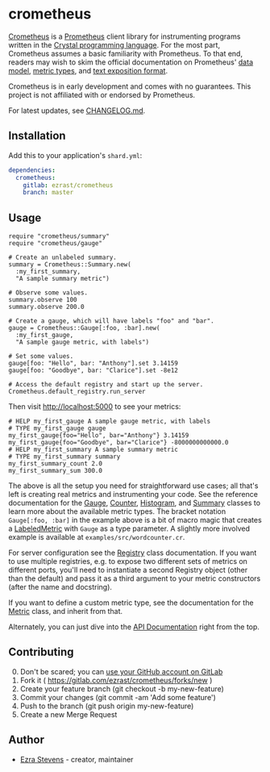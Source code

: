 # crometheus

[Crometheus](https://gitlab.com/ezrast/crometheus) is a [Prometheus](https://prometheus.io/) client library for instrumenting programs written in the [Crystal programming language](https://crystal-lang.org/).
For the most part, Crometheus assumes a basic familiarity with Prometheus.
To that end, readers may wish to skim the official documentation on Prometheus' [data model](https://prometheus.io/docs/concepts/data_model/), [metric types](https://prometheus.io/docs/concepts/metric_types/), and [text exposition format](https://prometheus.io/docs/instrumenting/exposition_formats/#text-format-details).

Crometheus is in early development and comes with no guarantees. This project is not affiliated with or endorsed by Prometheus.

For latest updates, see [CHANGELOG.md](CHANGELOG.md).

## Installation

Add this to your application's `shard.yml`:

```yaml
dependencies:
  crometheus:
    gitlab: ezrast/crometheus
    branch: master
```

## Usage

```crystal
require "crometheus/summary"
require "crometheus/gauge"

# Create an unlabeled summary.
summary = Crometheus::Summary.new(
  :my_first_summary,
  "A sample summary metric")

# Observe some values.
summary.observe 100
summary.observe 200.0

# Create a gauge, which will have labels "foo" and "bar".
gauge = Crometheus::Gauge[:foo, :bar].new(
  :my_first_gauge,
  "A sample gauge metric, with labels")

# Set some values.
gauge[foo: "Hello", bar: "Anthony"].set 3.14159
gauge[foo: "Goodbye", bar: "Clarice"].set -8e12

# Access the default registry and start up the server.
Crometheus.default_registry.run_server
```
Then visit [http://localhost:5000](http://localhost:5000) to see your metrics:
```text
# HELP my_first_gauge A sample gauge metric, with labels
# TYPE my_first_gauge gauge
my_first_gauge{foo="Hello", bar="Anthony"} 3.14159
my_first_gauge{foo="Goodbye", bar="Clarice"} -8000000000000.0
# HELP my_first_summary A sample summary metric
# TYPE my_first_summary summary
my_first_summary_count 2.0
my_first_summary_sum 300.0
```

The above is all the setup you need for straightforward use cases; all that's left is creating real metrics and instrumenting your code.
See the reference documentation for the [Gauge](https://ezrast.gitlab.io/crometheus/Crometheus/Gauge.html), [Counter](https://ezrast.gitlab.io/crometheus/Crometheus/Counter.html), [Histogram](https://ezrast.gitlab.io/crometheus/Crometheus/Histogram.html), and [Summary](https://ezrast.gitlab.io/crometheus/Crometheus/Summary.html) classes to learn more about the available metric types.
The bracket notation `Gauge[:foo, :bar]` in the example above is a bit of macro magic that creates a [LabeledMetric](https://ezrast.gitlab.io/crometheus/Crometheus/Metric/LabeledMetric.html) with `Gauge` as a type parameter.
A slightly more involved example is available at `examples/src/wordcounter.cr`.

For server configuration see the [Registry](https://ezrast.gitlab.io/crometheus/Crometheus/Registry.html) class documentation.
If you want to use multiple registries, e.g. to expose two different sets of metrics on different ports, you'll need to instantiate a second Registry object (other than the default) and pass it as a third argument to your metric constructors (after the name and docstring).

If you want to define a custom metric type, see the documentation for the [Metric](https://ezrast.gitlab.io/crometheus/Crometheus/Metric.html) class, and inherit from that.

Alternately, you can just dive into the [API Documentation](https://ezrast.gitlab.io/crometheus) right from the top.

## Contributing

0. Don't be scared; you can [use your GitHub account on GitLab](https://gitlab.com/users/auth/github)
1. Fork it ( https://gitlab.com/ezrast/crometheus/forks/new )
2. Create your feature branch (git checkout -b my-new-feature)
3. Commit your changes (git commit -am 'Add some feature')
4. Push to the branch (git push origin my-new-feature)
5. Create a new Merge Request

## Author

- [Ezra Stevens](https://gitlab.com/ezrast) - creator, maintainer
